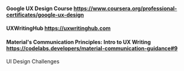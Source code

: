 #### Google UX Design Course   https://www.coursera.org/professional-certificates/google-ux-design
#### UXWritingHub   https://uxwritinghub.com  
#### Material's Communication Principles: Intro to UX Writing    https://codelabs.developers/material-communication-guidance#9
UI Design Challenges
